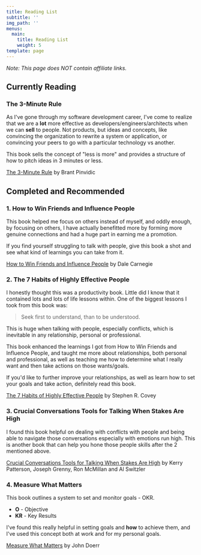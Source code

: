 ```yaml
---
title: Reading List
subtitle: ''
img_path: ''
menus:
  main:
    title: Reading List
    weight: 5
template: page
---
```


*Note: This page does NOT contain affiliate links.*

## Currently Reading

### The 3-Minute Rule

As I've gone through my software development career, I've come to realize that we are a **lot** more effective as developers/engineers/architects when we can **sell** to people. Not products, but ideas and concepts, like convincing the organization to rewrite a system or application, or convincing your peers to go with a particular technology vs another.

This book sells the concept of "less is more" and provides a structure of how to pitch ideas in 3 minutes or less.

<a href="https://www.amazon.com/3-Minute-Rule-Less-Pitch-Presentation/dp/0525540725/ref=sr_1_1?keywords=the+3+minute+rule&qid=1578239824&s=books&sr=1-1" target="_blank" rel="noopener noreferrer" class="external-link">The 3-Minute Rule</a> by Brant Pinvidic

## Completed and Recommended

### 1. How to Win Friends and Influence People

This book helped me focus on others instead of myself, and oddly enough, by focusing on others, I have actually benefitted more by forming more genuine connections and had a huge part in earning me a promotion.

If you find yourself struggling to talk with people, give this book a shot and see what kind of learnings you can take from it.

<a href="https://www.amazon.com/How-Win-Friends-Influence-People/dp/B0006IU7JK/ref=sr_1_3?crid=3FNDAJEFL6755&keywords=how+to+win+friends+and+influence+people&qid=1578239535&sprefix=how+to+win+frien%2Caps%2C197&sr=8-3" target="_blank" rel="noopener noreferrer" class="external-link">How to Win Friends and Influence People</a> by Dale Carnegie

### 2. The 7 Habits of Highly Effective People

I honestly thought this was a productivity book. Little did I know that it contained lots and lots of life lessons within. One of the biggest lessons I took from this book was:

> Seek first to understand, than to be understood.

This is huge when talking with people, especially conflicts, which is inevitable in any relationship, personal or professional.

This book enhanced the learnings I got from How to Win Friends and Influence People, and taught me more about relationships, both personal and professional, as well as teaching me how to determine what I really want and then take actions on those wants/goals.

If you'd like to further improve your relationships, as well as learn how to set your goals and take action, definitely read this book.

<a href="https://www.amazon.com/Habits-Highly-Effective-People-Powerful/dp/1451639619/ref=sxts_sxwds-bia?crid=2FGADSH971NBN&keywords=7+habits+of+highly+effective+people&pd_rd_i=1451639619&pd_rd_r=1cdf1a12-a168-4738-9af7-6bf40a34d593&pd_rd_w=kJbF4&pd_rd_wg=xnM4X&pf_rd_p=1cb3f32a-ccfd-479b-8a13-b22f56c942c6&pf_rd_r=R08GTY3FAHEMG7VQQP36&psc=1&qid=1576021033&sprefix=7+habits+o%2Caps%2C212" target="_blank" rel="noopener noreferrer" class="external-link">The 7 Habits of Highly Effective People</a> by Stephen R. Covey

### 3. Crucial Conversations Tools for Talking When Stakes Are High

I found this book helpful on dealing with conflicts with people and being able to navigate those conversations especially with emotions run high. This is another book that can help you hone those people skills after the 2 mentioned above.

<a href="https://www.amazon.com/Crucial-Conversations-Talking-Stakes-Second/dp/0071771328/ref=sr_1_2?keywords=crucial+conversations&qid=1578240111&s=books&sr=1-2" target="_blank" rel="noopener noreferrer" class="external-link">Crucial Conversations Tools for Talking When Stakes Are High</a> by Kerry Patterson, Joseph Grenny, Ron McMillan and Al Switzler

### 4. Measure What Matters

This book outlines a system to set and monitor goals - OKR.

* **O** - Objective
* **KR** - Key Results

I've found this really helpful in setting goals and **how** to achieve them, and I've used this concept both at work and for my personal goals.

<a href="https://www.amazon.com/Measure-What-Matters-Google-Foundation/dp/0525536221/ref=sr_1_1?crid=YOQHPJ7ESNIG&keywords=measure+what+matters&qid=1578240210&s=books&sprefix=measure+what+%2Cstripbooks%2C186&sr=1-1" target="_blank" rel="noopener noreferrer" class="external-link">Measure What Matters</a> by John Doerr